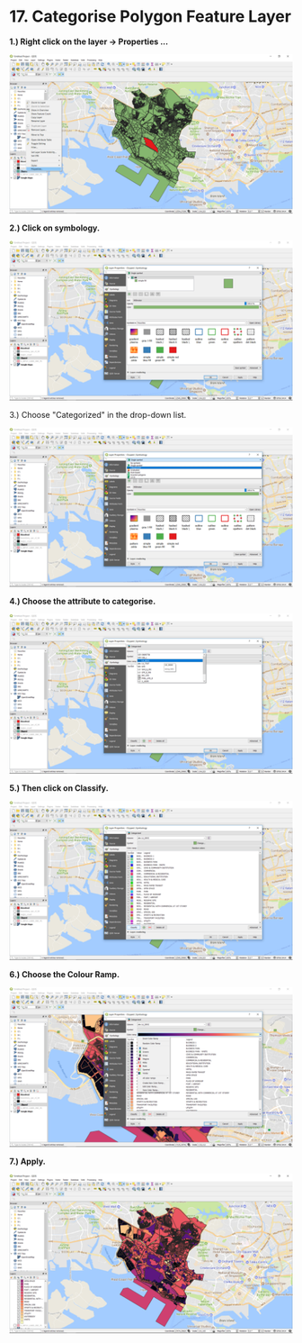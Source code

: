 # 17. Categorise Polygon Feature Layer

**1.\) Right click on the layer -&gt; Properties ...**

![](../.gitbook/assets/image%20%2814%29.png)

**2.\) Click on symbology.**

![](../.gitbook/assets/image%20%289%29.png)

3.\) Choose "Categorized" in the drop-down list.

![](../.gitbook/assets/image%20%2847%29.png)

**4.\) Choose the attribute to categorise.**

![](../.gitbook/assets/image%20%2878%29.png)

**5.\) Then click on Classify.**

![](../.gitbook/assets/image%20%28131%29.png)

**6.\) Choose the Colour Ramp.**

![](../.gitbook/assets/image%20%28111%29.png)

**7.\) Apply.**

![](../.gitbook/assets/image%20%2894%29.png)



